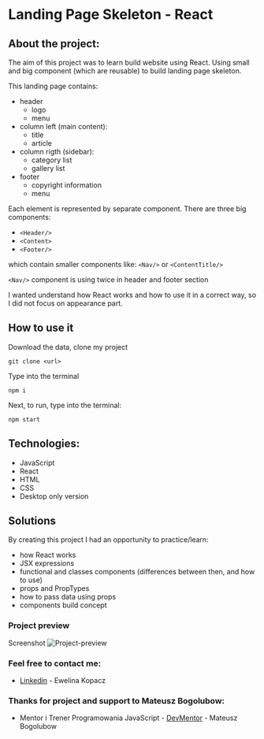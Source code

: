 # Landing Page Skeleton - React

## About the project:
The aim of this project was to learn build website using React. Using small and big component (which are reusable) to build landing page skeleton. 

This landing page contains:
- header
    - logo
    - menu
- column left (main content):
    - title
    - article
- column rigth (sidebar):
    - category list
    - gallery list
- footer
    - copyright information
    - menu

Each element is represented by separate component.
There are three big components:
* ``` <Header/> ```
* ``` <Content> ```
* ``` <Footer/> ```

which contain smaller components like: ```<Nav/>``` or ```<ContentTitle/>```

```<Nav/>``` component is using twice in header and footer section

I wanted understand how React works and how to use it in a correct way, so I did not focus on appearance part.

## How to use it
Download the data, clone my project
```
git clone <url>
```

Type into the terminal
```
npm i
```

Next, to run, type into the terminal:
```
npm start
```

## Technologies:
* JavaScript
* React
* HTML
* CSS
* Desktop only version


## Solutions
By creating this project I had an opportunity to practice/learn:
* how React works
* JSX expressions
* functional and classes components (differences between then, and how to use)
* props and PropTypes
* how to pass data using props
* components build concept


### Project preview
Screenshot
![Project-preview](./preview/screen1.png)


### Feel free to contact me:
* [Linkedin](https://www.linkedin.com/in/ewelina-kopacz-929559100/) - Ewelina Kopacz


### Thanks for project and support to Mateusz Bogolubow:
* Mentor i Trener Programowania JavaScript - [DevMentor](https://devmentor.pl/) - Mateusz Bogolubow